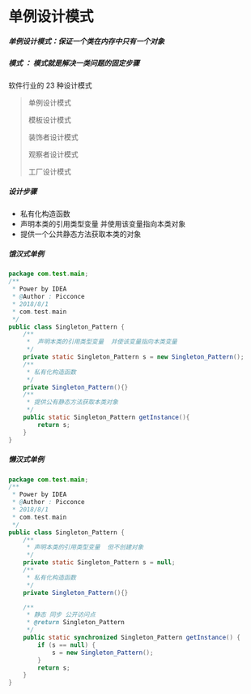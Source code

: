 # 单例设计模式

##### 单例设计模式：保证一个类在内存中只有一个对象

##### 模式 ： 模式就是解决一类问题的固定步骤

软件行业的 23 种设计模式

> 单例设计模式
>
> 模板设计模式
>
> 装饰者设计模式
>
> 观察者设计模式
>
> 工厂设计模式

##### 设计步骤

- 私有化构造函数
- 声明本类的引用类型变量  并使用该变量指向本类对象
- 提供一个公共静态方法获取本类的对象

##### 饿汉式单例

```java
package com.test.main;
/**
 * Power by IDEA
 * @Author : Picconce
 * 2018/8/1
 * com.test.main
 */
public class Singleton_Pattern {
    /**
     *  声明本类的引用类型变量  并使该变量指向本类变量
     */
    private static Singleton_Pattern s = new Singleton_Pattern();
    /**
     * 私有化构造函数
     */
    private Singleton_Pattern(){}
    /**
     * 提供公有静态方法获取本类对象
     */
    public static Singleton_Pattern getInstance(){
        return s;
    }
}
```

##### 懒汉式单例

```java
package com.test.main;
/**
 * Power by IDEA
 * @Author : Picconce
 * 2018/8/1
 * com.test.main
 */
public class Singleton_Pattern {
	/**
     * 声明本类的引用类型变量  但不创建对象
     */
    private static Singleton_Pattern s = null;
    /**
     * 私有化构造函数
     */
    private Singleton_Pattern(){}

    /**
     * 静态 同步 公开访问点
     * @return Singleton_Pattern
     */
    public static synchronized Singleton_Pattern getInstance() {
        if (s == null) {
            s = new Singleton_Pattern();
        }
        return s;
    }
}
```

